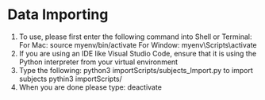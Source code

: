 # Data Importing
1. To use, please first enter the following command into Shell or Terminal:
    For Mac: source myenv/bin/activate
    For Window: myenv\Scripts\activate
2. If you are using an IDE like Visual Studio Code, ensure that it is using the Python interpreter from your virtual environment
3. Type the following:
    python3 importScripts/subjects_Import.py to import subjects
    pythin3 importScripts/
4. When you are done please type: deactivate
